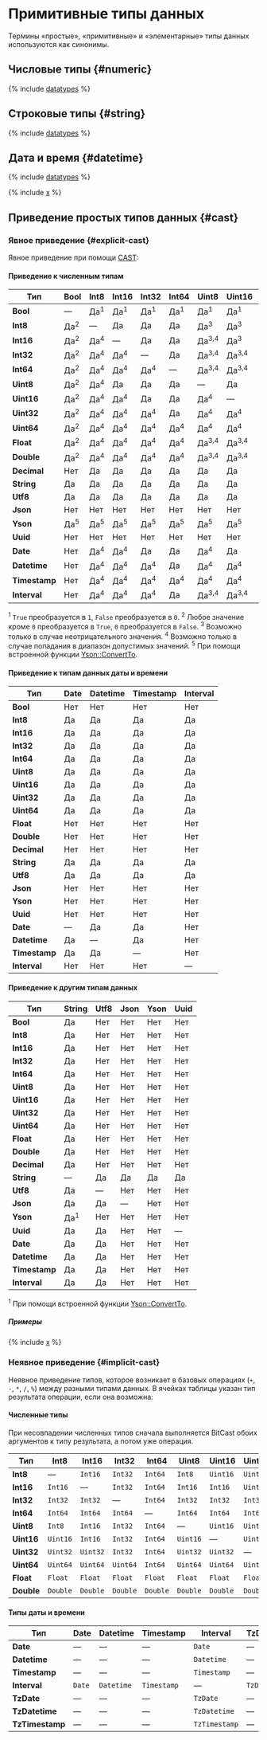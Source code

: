 # Примитивные типы данных

<!-- markdownlint-disable blanks-around-fences -->

Термины «простые», «примитивные» и «элементарные» типы данных используются как синонимы.

## Числовые типы {#numeric}

{% include [datatypes](datatypes_primitive_number.md) %}

## Строковые типы {#string}

{% include [datatypes](datatypes_primitive_string.md) %}

## Дата и время {#datetime}

{% include [datatypes](datatypes_primitive_datetime.md) %}

{% include [x](tz_date_types.md) %}

## Приведение простых типов данных {#cast}

### Явное приведение {#explicit-cast}

Явное приведение при помощи [CAST](../../syntax/expressions.md#cast):

#### Приведение к численным типам

Тип | Bool | Int8 | Int16 | Int32 | Int64 | Uint8 | Uint16 | Uint32 | Uint64 | Float | Double | Decimal
--- | --- | --- | --- | --- | --- | --- | --- | --- | --- | --- | --- | ---
**Bool** | — | Да<sup>1</sup> | Да<sup>1</sup> | Да<sup>1</sup> | Да<sup>1</sup> | Да<sup>1</sup> | Да<sup>1</sup> | Да<sup>1</sup> | Да<sup>1</sup> | Да<sup>1</sup> | Да<sup>1</sup> | Нет
**Int8** | Да<sup>2</sup> | — | Да | Да | Да | Да<sup>3</sup> | Да<sup>3</sup> | Да<sup>3</sup> | Да<sup>3</sup> | Да | Да | Да
**Int16** | Да<sup>2</sup> | Да<sup>4</sup> | — | Да | Да | Да<sup>3,4</sup> | Да<sup>3</sup> | Да<sup>3</sup> | Да<sup>3</sup> | Да | Да | Да
**Int32** | Да<sup>2</sup> | Да<sup>4</sup> | Да<sup>4</sup> | — | Да | Да<sup>3,4</sup> | Да<sup>3,4</sup> | Да<sup>3</sup> | Да<sup>3</sup> | Да | Да | Да
**Int64** | Да<sup>2</sup> | Да<sup>4</sup> | Да<sup>4</sup> | Да<sup>4</sup> | — | Да<sup>3,4</sup> | Да<sup>3,4</sup> | Да<sup>3,4</sup> | Да<sup>3</sup> | Да | Да | Да
**Uint8** | Да<sup>2</sup> | Да<sup>4</sup> | Да | Да | Да | — | Да | Да | Да | Да | Да | Да
**Uint16** | Да<sup>2</sup> | Да<sup>4</sup> | Да<sup>4</sup> | Да | Да | Да<sup>4</sup> | — | Да | Да | Да | Да | Да
**Uint32** | Да<sup>2</sup> | Да<sup>4</sup> | Да<sup>4</sup> | Да<sup>4</sup> | Да | Да<sup>4</sup> | Да<sup>4</sup> | — | Да | Да | Да | Да
**Uint64** | Да<sup>2</sup> | Да<sup>4</sup> | Да<sup>4</sup> | Да<sup>4</sup> | Да<sup>4</sup> | Да<sup>4</sup> | Да<sup>4</sup> | Да<sup>4</sup> | — | Да | Да | Да
**Float** | Да<sup>2</sup> | Да<sup>4</sup> | Да<sup>4</sup> | Да<sup>4</sup> | Да<sup>4</sup> | Да<sup>3,4</sup> | Да<sup>3,4</sup> | Да<sup>3,4</sup> | Да<sup>3,4</sup> | — | Да | Нет
**Double** | Да<sup>2</sup> | Да<sup>4</sup> | Да<sup>4</sup> | Да<sup>4</sup> | Да<sup>4</sup> | Да<sup>3,4</sup> | Да<sup>3,4</sup> | Да<sup>3,4</sup> | Да<sup>3,4</sup> | Да | — | Нет
**Decimal** | Нет | Да | Да | Да | Да | Да | Да | Да | Да | Да | Да | —
**String** | Да | Да | Да | Да | Да | Да | Да | Да | Да | Да | Да | Да
**Utf8** | Да | Да | Да | Да | Да | Да | Да | Да | Да | Да | Да | Да
**Json** | Нет | Нет | Нет | Нет | Нет | Нет | Нет | Нет | Нет | Нет | Нет | Нет
**Yson** | Да<sup>5</sup> | Да<sup>5</sup> | Да<sup>5</sup> | Да<sup>5</sup> | Да<sup>5</sup> | Да<sup>5</sup> | Да<sup>5</sup> | Да<sup>5</sup> | Да<sup>5</sup> | Да<sup>5</sup> | Да<sup>5</sup> | Нет
**Uuid** | Нет | Нет | Нет | Нет | Нет | Нет | Нет | Нет | Нет | Нет | Нет | Нет
**Date** | Нет | Да<sup>4</sup> | Да<sup>4</sup> | Да | Да | Да<sup>4</sup> | Да | Да | Да | Да | Да | Да | Нет
**Datetime** | Нет | Да<sup>4</sup> | Да<sup>4</sup> | Да<sup>4</sup> | Да | Да<sup>4</sup> | Да<sup>4</sup> | Да | Да | Да | Да | Нет
**Timestamp** | Нет | Да<sup>4</sup> | Да<sup>4</sup> | Да<sup>4</sup> | Да<sup>4</sup> | Да<sup>4</sup> | Да<sup>4</sup> | Да<sup>4</sup> | Да | Да | Да | Нет
**Interval** | Нет | Да<sup>4</sup> | Да<sup>4</sup> | Да<sup>4</sup> | Да | Да<sup>3,4</sup> | Да<sup>3,4</sup> | Да<sup>3,4</sup> | Да<sup>3</sup> | Да | Да | Нет

<sup>1</sup> `True` преобразуется в `1`, `False` преобразуется в `0`.
<sup>2</sup> Любое значение кроме `0` преобразуется в `True`, `0` преобразуется в `False`.
<sup>3</sup> Возможно только в случае неотрицательного значения.
<sup>4</sup> Возможно только в случае попадания в диапазон допустимых значений.
<sup>5</sup> При помощи встроенной функции [Yson::ConvertTo](../../udf/list/yson.md#ysonconvertto).

#### Приведение к типам данных даты и времени

Тип | Date | Datetime | Timestamp | Interval
--- | --- | --- | --- | ---
**Bool** | Нет | Нет | Нет | Нет
**Int8** | Да | Да | Да | Да
**Int16** | Да | Да | Да | Да
**Int32** | Да | Да | Да | Да
**Int64** | Да | Да | Да | Да
**Uint8** | Да | Да | Да | Да
**Uint16** | Да | Да | Да | Да
**Uint32** | Да | Да | Да | Да
**Uint64** | Да | Да | Да | Да
**Float** | Нет | Нет | Нет | Нет
**Double** | Нет | Нет | Нет | Нет
**Decimal** | Нет | Нет | Нет | Нет
**String** | Да | Да | Да | Да
**Utf8** | Да | Да | Да | Да
**Json** | Нет | Нет | Нет | Нет
**Yson** | Нет | Нет | Нет | Нет
**Uuid** | Нет | Нет | Нет | Нет
**Date** | — | Да | Да | Нет
**Datetime** | Да | — | Да | Нет
**Timestamp** | Да | Да | — | Нет
**Interval** | Нет | Нет | Нет | — | —

#### Приведение к другим типам данных

Тип | String | Utf8 | Json | Yson | Uuid
--- | --- | --- | --- | --- | ---
**Bool** | Да | Нет | Нет | Нет | Нет |
**Int8** | Да | Нет | Нет | Нет | Нет
**Int16** | Да | Нет | Нет | Нет | Нет
**Int32** | Да | Нет | Нет | Нет | Нет
**Int64** | Да | Нет | Нет | Нет | Нет
**Uint8** | Да | Нет | Нет | Нет | Нет
**Uint16** | Да | Нет | Нет | Нет | Нет
**Uint32** | Да | Нет | Нет | Нет | Нет
**Uint64** | Да | Нет | Нет | Нет | Нет
**Float** | Да | Нет | Нет | Нет | Нет
**Double** | Да | Нет | Нет | Нет | Нет
**Decimal** | Да | Нет | Нет | Нет | Нет
**String** | — | Да | Да | Да | Да
**Utf8** | Да | — | Нет | Нет | Нет
**Json** | Да | Да | — | Нет | Нет
**Yson** | Да<sup>1</sup> | Нет | Нет | Нет | Нет
**Uuid** | Да | Да | Нет | Нет | —
**Date** | Да | Да | Нет | Нет | Нет
**Datetime** | Да | Да | Нет | Нет | Нет
**Timestamp** | Да | Да | Нет | Нет | Нет
**Interval** | Да | Да | Нет | Нет | Нет

<sup>1</sup> При помощи встроенной функции [Yson::ConvertTo](../../udf/list/yson.md#ysonconvertto).

##### Примеры

{% include [x](../../_includes/cast_examples.md) %}

### Неявное приведение {#implicit-cast}

Неявное приведение типов, которое возникает в базовых операциях (`+`, `-`, `*`, `/`, `%`) между разными типами данных. В ячейках таблицы указан тип результата операции, если она возможна:

#### Численные типы

При несовпадении численных типов сначала выполняется BitCast обоих аргументов к типу результата, а потом уже операция.

Тип | Int8 | Int16 | Int32 | Int64 | Uint8 | Uint16 | Uint32 | Uint64 | Float | Double
--- | --- | --- | --- | --- | --- | --- | --- | --- | --- | ---
**Int8** | — | `Int16` | `Int32` | `Int64` | `Int8` | `Uint16` | `Uint32` | `Uint64` | `Float` | `Double`
**Int16** | `Int16` | — | `Int32` | `Int64` | `Int16` | `Int16` | `Uint32` | `Uint64` | `Float` | `Double`
**Int32** | `Int32` | `Int32` | — | `Int64` | `Int32` | `Int32` | `Int32` | `Uint64` | `Float` | `Double`
**Int64** | `Int64` | `Int64` | `Int64` | — | `Int64` | `Int64` | `Int64` | `Int64` | `Float` | `Double`
**Uint8** | `Int8` | `Int16` | `Int32` | `Int64` | — | `Uint16` | `Uint32` | `Uint64` | `Float` | `Double`
**Uint16** | `Uint16` | `Int16` | `Int32` | `Int64` | `Uint16` | — | `Uint32` | `Uint64` | `Float` | `Double`
**Uint32** | `Uint32` | `Uint32` | `Int32` | `Int64` | `Uint32` | `Uint32` | — | `Uint64` | `Float` | `Double`
**Uint64** | `Uint64` | `Uint64` | `Uint64` | `Int64` | `Uint64` | `Uint64` | `Uint64` | — | `Float` | `Double`
**Float** | `Float` | `Float` | `Float` | `Float` | `Float` | `Float` | `Float` | `Float` | — | `Double`
**Double** | `Double` | `Double` | `Double` | `Double` | `Double` | `Double` | `Double` | `Double` | `Double` | —


#### Типы даты и времени

Тип | Date | Datetime | Timestamp | Interval | TzDate | TzDatetime | TzTimestamp
--- | --- | --- | --- | --- | --- | --- | ---
**Date** | — | — | — | `Date` | — | — | —
**Datetime** | — | — | — | `Datetime` | — | — | —
**Timestamp** | — | — | — | `Timestamp` | — | — | —
**Interval** | `Date` | `Datetime` | `Timestamp` | — | `TzDate` | `TzDatetime` | `TzTimestamp`
**TzDate** | — | — | — | `TzDate` | — | — | —
**TzDatetime** | — | — | — | `TzDatetime` | — | — | —
**TzTimestamp**  | — | — | — | `TzTimestamp` | — | — | —
